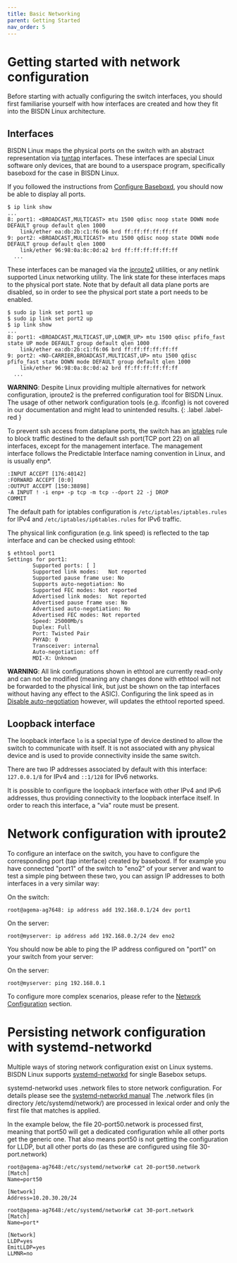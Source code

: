 ```yaml
---
title: Basic Networking
parent: Getting Started
nav_order: 5
---
```


# Getting started with network configuration

Before starting with actually configuring the switch interfaces, you should first familiarise yourself with how interfaces are created and how they fit into the BISDN Linux architecture.

## Interfaces

BISDN Linux maps the physical ports on the switch with an abstract representation via [tuntap](https://www.kernel.org/doc/Documentation/networking/tuntap.txt) interfaces. These interfaces are special Linux software only devices, that are bound to a userspace program, specifically baseboxd for the case in BISDN Linux.

If you followed the instructions from [Configure Baseboxd](configure_baseboxd.md), you should now be able to display all ports.

```
$ ip link show
...
8: port1: <BROADCAST,MULTICAST> mtu 1500 qdisc noop state DOWN mode DEFAULT group default qlen 1000
    link/ether ea:db:2b:c1:f6:06 brd ff:ff:ff:ff:ff:ff
9: port2: <BROADCAST,MULTICAST> mtu 1500 qdisc noop state DOWN mode DEFAULT group default qlen 1000
    link/ether 96:98:0a:8c:0d:a2 brd ff:ff:ff:ff:ff:ff
  ...
```

These interfaces can be managed via the [iproute2](https://linux.die.net/man/8/ip) utilities, or any netlink supported Linux networking utility. The link state for these interfaces maps to the physical port state. Note that by default all data plane ports are disabled, so in order to see the physical port state a port needs to be enabled.


```
$ sudo ip link set port1 up
$ sudo ip link set port2 up
$ ip link show
...
8: port1: <BROADCAST,MULTICAST,UP,LOWER_UP> mtu 1500 qdisc pfifo_fast state UP mode DEFAULT group default qlen 1000
    link/ether ea:db:2b:c1:f6:06 brd ff:ff:ff:ff:ff:ff
9: port2: <NO-CARRIER,BROADCAST,MULTICAST,UP> mtu 1500 qdisc pfifo_fast state DOWN mode DEFAULT group default qlen 1000
    link/ether 96:98:0a:8c:0d:a2 brd ff:ff:ff:ff:ff:ff
  ...
```

**WARNING**: Despite Linux providing multiple alternatives for network configuration, iproute2 is the preferred configuration tool for BISDN Linux. The usage of other network configuration tools (e.g. ifconfig) is not covered in our documentation and might lead to unintended results.
{: .label .label-red }

To prevent ssh access from dataplane ports, the switch has an [iptables](https://linux.die.net/man/8/iptables) rule to block traffic destined to the default ssh port(TCP port 22) on all interfaces, except for the management interface. The management interface follows the Predictable Interface naming convention in Linux, and is usually enp\*.

```
:INPUT ACCEPT [176:40142]
:FORWARD ACCEPT [0:0]
:OUTPUT ACCEPT [150:38898]
-A INPUT ! -i enp+ -p tcp -m tcp --dport 22 -j DROP
COMMIT
```

The default path for iptables configuration is ``/etc/iptables/iptables.rules`` for IPv4 and ``/etc/iptables/ip6tables.rules`` for IPv6 traffic.

The physical link configuration (e.g. link speed) is reflected to the tap interface and can be checked using ethtool:

```
$ ethtool port1
Settings for port1:
        Supported ports: [ ]
        Supported link modes:   Not reported
        Supported pause frame use: No
        Supports auto-negotiation: No
        Supported FEC modes: Not reported
        Advertised link modes:  Not reported
        Advertised pause frame use: No
        Advertised auto-negotiation: No
        Advertised FEC modes: Not reported
        Speed: 25000Mb/s
        Duplex: Full
        Port: Twisted Pair
        PHYAD: 0
        Transceiver: internal
        Auto-negotiation: off
        MDI-X: Unknown
```

**WARNING**: All link configurations shown in ethtool are currently read-only and can not be modified (meaning any changes done with ethtool will not be forwarded to the physical link, but just be shown on the tap interfaces without having any effect to the ASIC). Configuring the link speed as in [Disable auto-negotiation](.setup/setup_standalone.html#disable-auto-negotiation) however, will updates the ethtool reported speed.

## Loopback interface

The loopback interface `lo` is a special type of device destined to allow the switch to communicate with itself. It is not associated with any physical device and is used to provide connectivity inside the same switch.

There are two IP addresses associated by default with this interface: `127.0.0.1/8` for IPv4 and `::1/128` for IPv6 networks.

It is possible to configure the loopback interface with other IPv4 and IPv6 addresses, thus providing connectivity to the loopback interface itself. In order to reach this interface, a "via" route must be present.

# Network configuration with iproute2

To configure an interface on the switch, you have to configure the corresponding port (tap interface) created by baseboxd. If for example you have connected "port1" of the switch to "eno2" of your server and want to test a simple ping between these two, you can assign IP addresses to both interfaces in a very similar way:

On the switch:
```
root@agema-ag7648: ip address add 192.168.0.1/24 dev port1
```

On the server:
```
root@myserver: ip address add 192.168.0.2/24 dev eno2
```

You should now be able to ping the IP address configured on "port1" on your switch from your server:

On the server:
```
root@myserver: ping 192.168.0.1
```

To configure more complex scenarios, please refer to the [Network Configuration](../network_configuration.md) section.


# Persisting network configuration with systemd-networkd

Multiple ways of storing network configuration exist on Linux systems. BISDN Linux supports [systemd-networkd](https://www.freedesktop.org/software/systemd/man/systemd-networkd.service.html) for single Basebox setups.

systemd-networkd uses .network files to store network configuration. For details please see the [systemd-networkd manual](https://www.freedesktop.org/software/systemd/man/systemd.network.html)
The .network files (in directory /etc/systemd/network/) are processed in lexical order and only the first file that matches is applied.

In the example below, the file 20-port50.network is processed first, meaning that port50 will get a dedicated configuration while all other ports get the generic one.
That also means port50 is not getting the configuration for LLDP, but all other ports do (as these are configured using file 30-port.network)

```
root@agema-ag7648:/etc/systemd/network# cat 20-port50.network
[Match]
Name=port50

[Network]
Address=10.20.30.20/24

root@agema-ag7648:/etc/systemd/network# cat 30-port.network
[Match]
Name=port*

[Network]
LLDP=yes
EmitLLDP=yes
LLMNR=no
```
